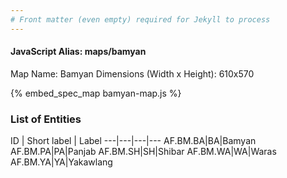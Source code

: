 ```yaml
---
# Front matter (even empty) required for Jekyll to process
---
```


#### JavaScript Alias: maps/bamyan

Map Name: Bamyan
Dimensions (Width x Height): 610x570



{% embed_spec_map bamyan-map.js %}

### List of Entities

ID | Short label | Label
---|---|---|---
AF.BM.BA|BA|Bamyan
AF.BM.PA|PA|Panjab
AF.BM.SH|SH|Shibar
AF.BM.WA|WA|Waras
AF.BM.YA|YA|Yakawlang